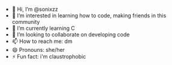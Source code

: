 - 👋 Hi, I’m @sonixzz
- 👀 I’m interested in learning how to code, making friends in this community
- 🌱 I’m currently learning C
- 💞️ I’m looking to collaborate on developing code 
- 📫 How to reach me: dm 
- 😄 Pronouns: she/her
- ⚡ Fun fact: i'm claustrophobic

<!---
sonixzz/sonixzz is a ✨ special ✨ repository because its `README.md` (this file) appears on your GitHub profile.
You can click the Preview link to take a look at your changes.
--->
